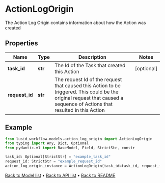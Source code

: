 # ActionLogOrigin

The Action Log Origin contains information about how the Action was created
## Properties
Name | Type | Description | Notes
------------ | ------------- | ------------- | -------------
**task_id** | **str** | The Id of the Task that created this Action | [optional] 
**request_id** | **str** | The request Id of the request that caused this Action to be triggered.  This could be the original request that caused a sequence of Actions that resulted in this Action | 
## Example

```python
from lusid_workflow.models.action_log_origin import ActionLogOrigin
from typing import Any, Dict, Optional
from pydantic.v1 import BaseModel, Field, StrictStr, constr

task_id: Optional[StrictStr] = "example_task_id"
request_id: StrictStr = "example_request_id"
action_log_origin_instance = ActionLogOrigin(task_id=task_id, request_id=request_id)

```

[Back to Model list](../README.md#documentation-for-models) &#8226; [Back to API list](../README.md#documentation-for-api-endpoints) &#8226; [Back to README](../README.md)

